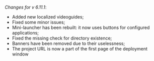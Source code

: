 _Changes for v 6.11.1_:
- Added new localized videoguides;
- Fixed some minor issues;
- Mini-launcher has been rebuilt: it now uses buttons for configured applications;
- Fixed the missing check for directory existence;
- Banners have been removed due to their uselessness;
- The project URL is now a part of the first page of the deployment window
